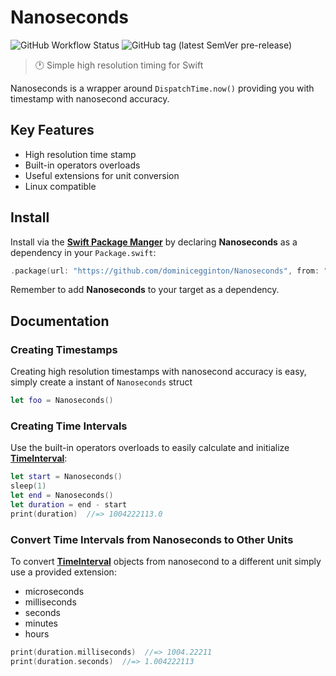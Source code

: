 # Nanoseconds

 ![GitHub Workflow Status](https://img.shields.io/github/workflow/status/dominicegginton/Nanoseconds/CI?label=CI) ![GitHub tag (latest SemVer pre-release)](https://img.shields.io/github/v/tag/dominicegginton/Nanoseconds?include_prereleases&label=release)

> 🕐 Simple high resolution timing for Swift

Nanoseconds is a wrapper around `DispatchTime.now()` providing you with timestamp with nanosecond accuracy.

## Key Features

- High resolution time stamp
- Built-in operators overloads
- Useful extensions for unit conversion
- Linux compatible

## Install

Install via the [**Swift Package Manger**](https://swift.org/package-manager/) by declaring **Nanoseconds** as a dependency in your  `Package.swift`:

``` swift
.package(url: "https://github.com/dominicegginton/Nanoseconds", from: "0.0.1")
```

Remember to add **Nanoseconds** to your target as a dependency.

## Documentation

### Creating Timestamps
Creating high resolution timestamps with nanosecond accuracy is easy, simply create a instant of `Nanoseconds` struct

```  swift
let foo = Nanoseconds()
```

### Creating Time Intervals

Use the built-in operators overloads to easily calculate and initialize [**TimeInterval**](https://developer.apple.com/documentation/foundation/timeinterval):

``` swift
let start = Nanoseconds()
sleep(1)
let end = Nanoseconds()
let duration = end - start
print(duration)  //=> 1004222113.0
```

### Convert Time Intervals from Nanoseconds to Other Units 
To convert [**TimeInterval**](https://developer.apple.com/documentation/foundation/timeinterval) objects from nanosecond to a different unit simply use a provided extension:

- microseconds
- milliseconds
- seconds
- minutes
- hours

``` swift
print(duration.milliseconds)  //=> 1004.22211
print(duration.seconds)  //=> 1.004222113
```
